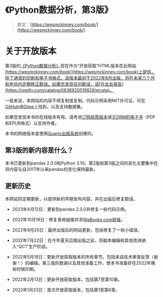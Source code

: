 # 《Python数据分析，第3版》

> 原文：[https://wesmckinney.com/book/](https://wesmckinney.com/book/)

# 关于开放版本

第3版的[《Python数据分析》](https://amzn.to/3DyLaJc)现在作为“开放获取”HTML版本在此网站[https://wesmckinney.com/book](https://wesmckinney.com/book)上提供，除了通常的印刷和电子书格式。该版本最初于2022年8月出版，将在未来几个月和年份内定期修正勘误。如果您发现任何勘误，请[在此处报告](https://oreilly.com/catalog/0636920519829/errata)。

一般来说，本网站的内容不得复制或复制。代码示例采用MIT许可证，可在[GitHub](https://github.com/wesm/pydata-book/tree/3rd-edition)或[Gitee](https://gitee.com/wesmckinn/pydata-book)上找到，以及支持数据集。

如果您发现本书的在线版本有用，请考虑[订购纸质版本](https://amzn.to/3DyLaJc)或[无DRM的电子书](https://www.ebooks.com/en-us/book/210644288/python-for-data-analysis/wes-mckinney/?affId=WES398681F)（PDF和EPUB格式）以支持作者。

本书的网络版本是使用[Quarto出版系统](https://quarto.org/)创建的。

## 第3版的新内容是什么？

本书已更新到pandas 2.0.0和Python 3.10。第2版和第3版之间的变化主要集中在将内容与自2017年以来pandas的变化保持最新。

## 更新历史

本网站将定期更新，以提供新的早期发布内容，并在出版后修复勘误。

+   2023年4月12日：更新到pandas 2.0.0并修复一些代码示例。

+   2022年10月19日：修复表格链接并添加[eBooks.com链接](https://www.ebooks.com/en-us/book/210644288/python-for-data-analysis/wes-mckinney/?affId=WES398681F)。

+   2022年9月20日：最终出版后的网站更新，包括修复了一些小错误。

+   2022年7月22日：在今年夏天后期出版之前，将副本编辑和其他改进纳入“QC1”生产阶段。

+   2022年5月18日：更新开放获取版本的所有章节。包括来自技术审查反馈（谢谢！）的编辑，第三版的致谢以及其他准备工作，使本书准备好在2022年晚些时候印刷。

+   2022年2月13日：更新开放获取版本，包括第7至第10章。

+   2022年1月23日：首次开放获取版本，包括第1至第6章。
